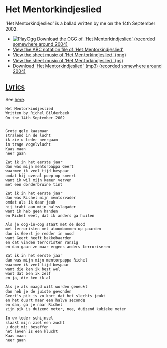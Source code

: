# Het Mentorkindjeslied

'Het Mentorkindjeslied' is a ballad
written by me on the 14th September 2002.

 * [![PlayOgg](http://static.fsf.org/playogg/Play_ogg_80x15.png "I support PlayOgg!")](http://playogg.org) [Download the OGG of 'Het Mentorkindjeslied' (recorded somewhere around 2004)](http://www.richelbilderbeek.nl/CD03_09HetMentorkindjesLied.ogg)
 * [View the ABC notation file of 'Het Mentorkindjeslied'](16_het_mentorkindjeslied.abc)
 * [View the sheet music of 'Het Mentorkindjeslied' (png)](16_het_mentorkindjeslied.png)
 * [View the sheet music of 'Het Mentorkindjeslied' (ps)](16_het_mentorkindjeslied.ps)
 * [Download 'Het Mentorkindjeslied' (mp3) (recorded somewhere around 2004)](http://www.richelbilderbeek.nl/CD03_09HetMentorkindjeslied.mp3)

## [Lyrics](16_het_mentorkindjeslied.txt)

See [here](16_het_mentorkindjeslied.txt).

```
Het Mentorkindjeslied
Written by Richel Bilderbeek
On the 14th September 2002


Grote gele kaasmaan 
stralend in de lucht 
ik zie u teder neergaan 
in trage vogelvlucht 
Kaas maan 
neer gaan 

Zat ik in het eerste jaar
dan was mijn mentorpappa Geert
waarmee ik veel tijd bespaar
omdat hij overal poep op smeert
want ik wil mijn kamer verven
met een donderbruine tint

Zat ik in het eerste jaar
dan was Richel mijn mentorvader
omdat als ik daar jeuk
hij krabt aan mijn halsslagader
want ik heb geen handen
en Richel weet, dat ik anders ga huilen

Als je oog-in-oog staat met de dood
met terroristen met atoombommen op paarden
dan is Geert je redder in nood
want Geert heeft bakkebaarden
en dat vinden terroristen ranzig
en dan gaan ze maar ergens anders terroriseren

Zat ik in het eerste jaar
dan was mijn mijn mentorpappa Richel
waarmee ik veel tijd bespaar
want die ken ik best wel
want dat ben ik zelf
en ja, die ken ik al

Als je als maagd wilt worden geneukt
dan heb je de juiste gevonden
Geert's pik is zo kort dat het slechts jeukt
en het duurt maar een halve seconde
en dan, ga je naar Richel
zijn pik is duizend meter, nee, duizend kubieke meter

In uw teder schijnsel 
slaakt mijn ziel een zucht 
u doet mij beseffen 
het leven is een klucht 
Kaas maan 
neer gaan
```
